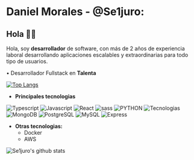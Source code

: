 # Daniel Morales - @Se1juro:

## Hola 👨‍💻

Hola, soy **desarrollador** de software, con más de 2 años de experiencia laboral desarrollando aplicaciones escalables y extraordinarias para todo tipo de usuarios.

• Desarrollador Fullstack en **Talenta**

[![Top Langs](https://github-readme-stats.vercel.app/api/top-langs/?username=se1juro&show_icons=true&theme=dracula&hide=php)](https://github.com/anuraghazra/github-readme-stats)

- **Principales tecnologias**

![Typescript](https://img.shields.io/badge/TypeScript-007ACC?style=for-the-badge&logo=typescript&logoColor=white)
![Javascript](https://img.shields.io/badge/JavaScript-323330?style=for-the-badge&logo=javascript&logoColor=F7DF1E)
![React](https://img.shields.io/badge/React-20232A?style=for-the-badge&logo=react&logoColor=61DAFB)
![sass](https://img.shields.io/badge/Sass-CC6699?style=for-the-badge&logo=sass&logoColor=white)
![PYTHON](https://img.shields.io/badge/Python-14354C?style=for-the-badge&logo=python&logoColor=white)
![Tecnologias](https://img.shields.io/badge/Linux-FCC624?style=for-the-badge&logo=linux&logoColor=black)
![MongoDB](	https://img.shields.io/badge/MongoDB-4EA94B?style=for-the-badge&logo=mongodb&logoColor=white)
![PostgreSQL](https://img.shields.io/badge/PostgreSQL-316192?style=for-the-badge&logo=postgresql&logoColor=white)
![MySQL](https://img.shields.io/badge/MySQL-00000F?style=for-the-badge&logo=mysql&logoColor=white)
![Express](https://img.shields.io/badge/Express.js-404D59?style=for-the-badge)
  
- **Otras tecnologias:**
  - Docker
  - AWS

![Se1juro's github stats](https://github-readme-stats.vercel.app/api?username=Se1juro&show_icons=true&theme=radical)
